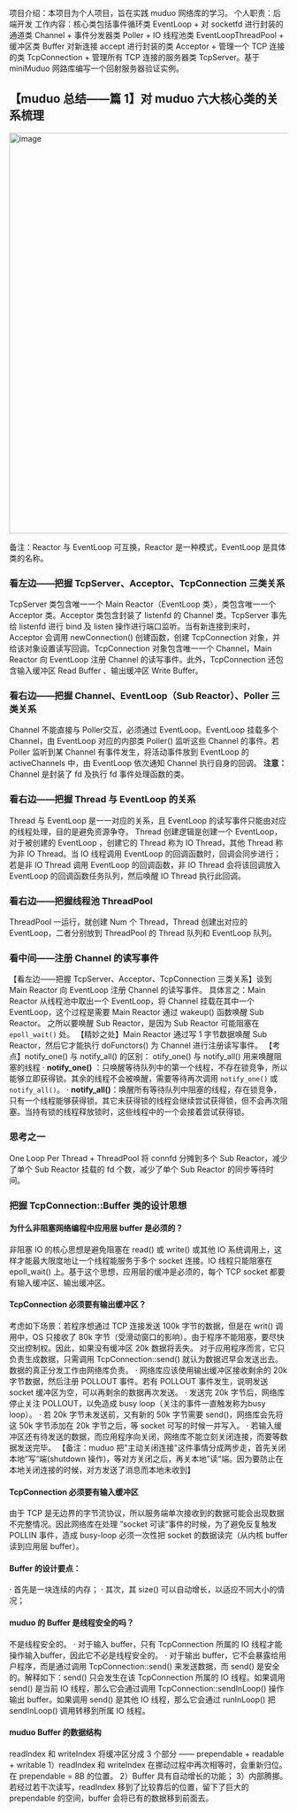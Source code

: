 项目介绍：本项目为个人项目，旨在实践 muduo 网络库的学习。
个人职责：后端开发
工作内容：核心类包括事件循环类 EventLoop + 对 socketfd 进行封装的通道类 Channel + 事件分发器类 Poller + IO 线程池类 EventLoopThreadPool + 缓冲区类 Buffer 对新连接 accept 进行封装的类 Acceptor + 管理一个 TCP 连接的类 TcpConnection + 管理所有 TCP 连接的服务器类 TcpServer。基于 miniMuduo 网路库编写一个回射服务器验证实例。

## 【muduo 总结——篇 1】对 muduo 六大核心类的关系梳理

<img width="724" alt="image" src="https://user-images.githubusercontent.com/34237564/187386280-c3cda8ad-1602-4d6b-b72b-18210558fc96.png">

备注：Reactor 与 EventLoop 可互换，Reactor 是一种模式，EventLoop 是具体类的名称。
### 看左边——把握 TcpServer、Acceptor、TcpConnection 三类关系
TcpServer 类包含唯一一个 Main Reactor（EventLoop 类），类包含唯一一个 Acceptor 类。Acceptor 类包含封装了 listenfd 的 Channel 类。TcpServer 事先给 listenfd 进行 bind 及 listen 操作进行端口监听。当有新连接到来时， Acceptor 会调用 newConnection() 创建函数，创建 TcpConnection 对象，并给该对象设置读写回调。TcpConnection 对象包含唯一一个 Channel，Main Reactor 向 EventLoop 注册 Channel 的读写事件。此外，TcpConnection 还包含输入缓冲区 Read Buffer 、输出缓冲区 Write Buffer。

### 看右边——把握 Channel、EventLoop（Sub Reactor）、Poller 三类关系
Channel 不能直接与 Poller交互，必须通过 EventLoop。EventLoop 挂载多个 Channel，由 EventLoop 对应的内部类 Poller() 监听这些 Channel 的事件。若 Poller 监听到某 Channel 有事件发生，将活动事件放到 EventLoop 的 activeChannels 中，由 EventLoop 依次通知 Channel 执行自身的回调。
**注意：** Channel 是封装了 fd 及执行 fd 事件处理函数的类。

### 看右边——把握 Thread 与 EventLoop 的关系
Thread 与 EventLoop 是一一对应的关系，且 EventLoop 的读写事件只能由对应的线程处理，目的是避免资源争夺。 Thread 创建逻辑是创建一个 EventLoop，对于被创建的 EventLoop ，创建它的 Thread 称为 IO Thread，其他 Thread 称为非 IO Thread。当 IO 线程调用 EventLoop 的回调函数时，回调会同步进行；若是非 IO Thread 调用 EventLoop 的回调函数，非 IO Thread 会将该回调放入 EventLoop 的回调函数任务队列，然后唤醒 IO Thread 执行此回调。

### 看右边——把握线程池 ThreadPool 
ThreadPool 一运行，就创建 Num 个 Thread，Thread 创建出对应的 EventLoop，二者分别放到 ThreadPool 的 Thread 队列和 EventLoop 队列。

### 看中间——注册 Channel 的读写事件
【看左边——把握 TcpServer、Acceptor、TcpConnection 三类关系】谈到 Main Reactor 向 EventLoop 注册 Channel 的读写事件。
具体言之：Main Reactor 从线程池中取出一个 EventLoop，将 Channel 挂载在其中一个 EventLoop，这个过程是需要 Main Reactor 通过 wakeup() 函数唤醒 Sub Reactor。
之所以要唤醒 Sub Reactor，是因为 Sub Reactor 可能阻塞在 `epoll_wait()` 处。
【精妙之处】Main Reactor 通过写 1 字节数据唤醒 Sub Reactor，然后它才能执行 doFunctors() 为 Channel 进行注册读写事件。
【考点】notify_one() 与 notify_all() 的区别：
otify_one() 与 notify_all() 用来唤醒阻塞的线程
· **notify_one()** ：只唤醒等待队列中的第一个线程，不存在锁竞争，所以能够立即获得锁。其余的线程不会被唤醒，需要等待再次调用 `notify_one()` 或 `notify_all()`。
· **notify_all()**：唤醒所有等待队列中阻塞的线程，存在锁竞争，只有一个线程能够获得锁。其它未获得锁的线程会继续尝试获得锁，但不会再次阻塞。当持有锁的线程释放锁时，这些线程中的一个会接着尝试获得锁。

### 思考之一
One Loop Per Thread + ThreadPool 将 connfd 分摊到多个 Sub Reactor，减少了单个 Sub Reactor 挂载的 fd 个数，减少了单个 Sub Reactor 的同步等待时间。

### 把握 TcpConnection::Buffer 类的设计思想
#### 为什么非阻塞网络编程中应用层 buffer 是必须的？
非阻塞 IO 的核心思想是避免阻塞在 read() 或 write() 或其他 IO 系统调用上，这样才能最大限度地让一个线程能服务于多个 socket 连接。IO 线程只能阻塞在 epoll_wait() 上。基于这个思想，应用层的缓冲是必须的，每个 TCP socket 都要有输入缓冲区、输出缓冲区。

#### TcpConnection 必须要有输出缓冲区？
考虑如下场景：若程序想通过 TCP 连接发送 100k 字节的数据，但是在 writ() 调用中，OS 只接收了 80k 字节（受滑动窗口的影响）。由于程序不能阻塞，要尽快交出控制权。因此，如果没有缓冲区 20k 数据将丢失。
对于应用程序而言，它只负责生成数据，只需调用 TcpConnection::send() 就认为数据迟早会发送出去。数据的真正分发工作由网络库负责。
· 网络库应该使用输出缓冲区接收剩余的 20k 字节数据，然后注册 POLLOUT 事件。若有 POLLOUT 事件发生，说明发送 socket 缓冲区为空，可以再剩余的数据再次发送。
· 发送完 20k 字节后，网络库停止关注 POLLOUT，以免造成 busy loop（关注的事件一直触发称为busy loop）。
· 若 20k 字节未发送前，又有新的 50k 字节需要 send()，网络库会先将这 50k 字节添加在 20k 字节之后，等 socket 可写的时候一并写入。
· 若输入缓冲区还有待发送的数据，而应用程序向关闭，网络库不能立刻关闭连接，而要等数据发送完毕。
【备注：muduo 把"主动关闭连接"这件事情分成两步走，首先关闭本地”写“端(shutdown 操作)，等对方关闭之后，再关本地”读“端。因为要防止在本地关闭连接的时候，对方发送了消息而本地未收到】

#### TcpConnection 必须要有输入缓冲区
由于 TCP 是无边界的字节流协议，所以服务端单次接收到的数据可能会出现数据不完整情况。因此网络库在处理 ”socket 可读“事件的时候，为了避免反复触发 POLLIN 事件，造成 busy-loop 必须一次性把 socket 的数据读完（从内核 buffer 读到应用层 buffer）。

#### Buffer 的设计要点：
· 首先是一块连续的内存；
· 其次，其 size() 可以自动增长，以适应不同大小的情况；

#### muduo 的 Buffer 是线程安全的吗？
不是线程安全的。
· 对于输入 buffer，只有 TcpConnection 所属的 IO 线程才能操作输入buffer，因此它不必是线程安全的。
· 对于输出 buffer，它不会暴露给用户程序，而是通过调用 TcpConnection::send() 来发送数据，而 send() 是安全的。解释如下：send() 只会发生在该 TcpConnection 所属的 IO 线程。如果调用 send() 是当前 IO 线程，那么它会通过调用 TcpConnection::sendInLoop() 操作输出 buffer。如果调用 send() 是其他 IO 线程，那么它会通过 runInLoop() 把 sendInLoop() 调用转移到所属 IO 线程。

#### muduo Buffer 的数据结构
 readIndex 和 writeIndex 将缓冲区分成 3 个部分 —— prependable + readable + writable
1）readIndex 和 writeIndex 在挪动过程中再次相等时，会重新归位。在 prependable = 8B 的位置。
2）Buffer 具有自动增长的功能；
3）内部腾挪。若经过若干次读写，readIndex 移到了比较靠后的位置，留下了巨大的 prependable 的空间，buffer 会将已有的数据移到前面去。
